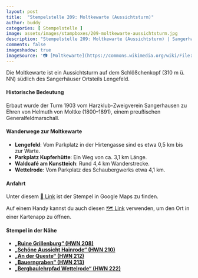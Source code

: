 ```yaml
---
layout: post
title:  "Stempelstelle 209: Moltkewarte (Aussichtsturm)"
author: buddy
categories: [ Stempelstelle ]
image: assets/images/stampboxes/209-moltkewarte-aussichtsturm.jpg
description: "Stempelstelle 209: Moltkewarte (Aussichtsturm) | Sangerhausen"
comments: false
imageshadow: true
imageSource: '📷 [Moltkewarte](https://commons.wikimedia.org/wiki/File:Moltkewarte.jpg) von <a href="https://de.wikipedia.org/wiki/User:Hejkal" class="extiw" title="de:User:Hejkal">Hejkal</a> at <a class="external text" href="https://de.wikipedia.org">de.wikipedia</a> unter Lizenz [CC BY-SA 2.0 de](https://creativecommons.org/licenses/by-sa/2.0/de/deed.en)'
---
```


Die Moltkewarte ist ein Aussichtsturm auf dem Schlößchenkopf (310 m ü. NN) südlich des Sangerhäuser Ortsteils Lengefeld. 

#### Historische Bedeutung

Erbaut wurde der Turm 1903 vom Harzklub-Zweigverein Sangerhausen zu Ehren von Helmuth von Moltke (1800–1891), einem preußischen Generalfeldmarschall. 

#### Wanderwege zur Moltkewarte

- **Lengefeld**: Vom Parkplatz in der Hirtengasse sind es etwa 0,5 km bis zur Warte.
- **Parkplatz Kupferhütte**: Ein Weg von ca. 3,1 km Länge.
- **Waldcafé am Kunstteich**: Rund 4,4 km Wanderstrecke.
- **Wettelrode**: Vom Parkplatz des Schaubergwerks etwa 4,1 km. 

#### Anfahrt

Unter diesem [📍 Link](https://www.google.com/maps/dir/?api=1&origin=&destination=51.49308%2C%2011.27100) ist der Stempel in Google Maps zu finden.

<div class="android-only">
  Auf einem Handy kannst du auch diesen 
  <a href="geo:51.49308,11.27100">🗺️ Link</a> 
  verwenden, um den Ort in einer Kartenapp zu öffnen.
  <p></p>
</div>

#### Stempel in der Nähe

- [**„Ruine Grillenburg“ (HWN 208)**](/stempelstelle-208-burgruine-grillenburg)
- [**„Schöne Aussicht Hainrode“ (HWN 210)**](/stempelstelle-210-schoene-aussicht-hainrode)
- [**„An der Queste“ (HWN 212)**](/stempelstelle-212-an-der-queste)
- [**„Bauerngraben“ (HWN 213)**](/stempelstelle-213-bauerngraben)
- [**„Bergbaulehrpfad Wettelrode“ (HWN 222)**](/stempelstelle-222-bergbaulehrpfad-wettelrode) 

